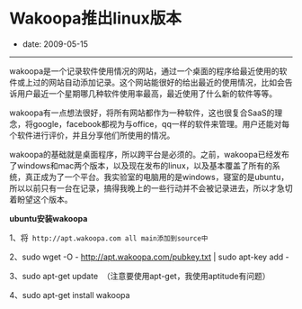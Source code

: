 # Wakoopa推出linux版本

- date: 2009-05-15

--------------------------


wakoopa是一个记录软件使用情况的网站，通过一个桌面的程序给最近使用的软件或上过的网站自动添加记录。这个网站能很好的给出最近的使用情况，比如会告诉用户最近一个星期哪几种软件使用率最高，最近使用了什么新的软件等等。

wakoopa有一点想法很好，将所有网站都作为一种软件，这也很复合SaaS的理念，将google，facebook都视为与office，qq一样的软件来管理。用户还能对每个软件进行评价，并且分享他们所使用的情况。

wakoopa的基础就是桌面程序，所以跨平台是必须的。之前，wakoopa已经发布了windows和mac两个版本，以及现在发布的linux，以及基本覆盖了所有的系统，真正成为了一个平台。我实验室的电脑用的是windows，寝室的是ubuntu，所以以前只有一台在记录，搞得我晚上的一些行动并不会被记录进去，所以才急切着盼望这个版本。

**ubuntu安装wakoopa**

1、将` http://apt.wakoopa.com all main添加到source中`

2、sudo wget -O - http://apt.wakoopa.com/pubkey.txt | sudo apt-key add -

3、sudo apt-get update  （注意要使用apt-get，我使用aptitude有问题）

4、sudo apt-get install wakoopa
